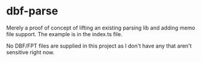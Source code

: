# dbf-parse
 
Merely a proof of concept of lifting an existing parsing lib and adding memo file support.
The example is in the index.ts file.

No DBF/FPT files are supplied in this project as I don't have any that aren't sensitive right now.